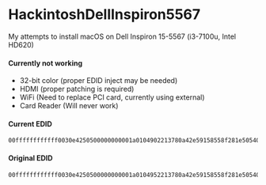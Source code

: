 # HackintoshDellInspiron5567
My attempts to install macOS on Dell Inspiron 15-5567 (i3-7100u, Intel HD620)

#### Currently not working
- 32-bit color (proper EDID inject may be needed)
- HDMI (proper patching is required)
- WiFi (Need to replace PCI card, currently using external)
- Card Reader (Will never work)

#### Current EDID
```
00ffffffffffff0030e4250500000000001a0104902213780a42e59158558f281e505400000001010101010101010101010101010101d01d56f4500016303020350058c21000001ad91756f4500016303020350058c21000001a000000fe004839374831803135365748550a0000000000004131940010000009010a20200092
```

#### Original EDID
```
00ffffffffffff0030e4250500000000001a0104952213780a42e59158558f281e505400000001010101010101010101010101010101d01d56f4500016303020350058c21000001ad91756f4500016303020350058c21000001a000000fe004839374831803135365748550a0000000000004131940010000009010a2020008d
```
